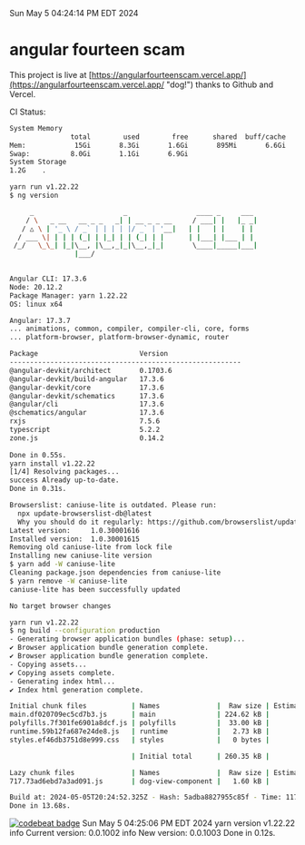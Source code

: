 Sun May  5 04:24:14 PM EDT 2024

# angular fourteen scam


This project is live at [https://angularfourteenscam.vercel.app/](https://angularfourteenscam.vercel.app/ "dog!") thanks to Github and Vercel.

CI Status: 

```bash
System Memory
               total        used        free      shared  buff/cache   available
Mem:            15Gi       8.3Gi       1.6Gi       895Mi       6.6Gi       7.0Gi
Swap:          8.0Gi       1.1Gi       6.9Gi
System Storage
1.2G	.
```
```bash
yarn run v1.22.22
$ ng version

     _                      _                 ____ _     ___
    / \   _ __   __ _ _   _| | __ _ _ __     / ___| |   |_ _|
   / △ \ | '_ \ / _` | | | | |/ _` | '__|   | |   | |    | |
  / ___ \| | | | (_| | |_| | | (_| | |      | |___| |___ | |
 /_/   \_\_| |_|\__, |\__,_|_|\__,_|_|       \____|_____|___|
                |___/
    

Angular CLI: 17.3.6
Node: 20.12.2
Package Manager: yarn 1.22.22
OS: linux x64

Angular: 17.3.7
... animations, common, compiler, compiler-cli, core, forms
... platform-browser, platform-browser-dynamic, router

Package                         Version
---------------------------------------------------------
@angular-devkit/architect       0.1703.6
@angular-devkit/build-angular   17.3.6
@angular-devkit/core            17.3.6
@angular-devkit/schematics      17.3.6
@angular/cli                    17.3.6
@schematics/angular             17.3.6
rxjs                            7.5.6
typescript                      5.2.2
zone.js                         0.14.2
    
Done in 0.55s.
yarn install v1.22.22
[1/4] Resolving packages...
success Already up-to-date.
Done in 0.31s.
```
```bash
Browserslist: caniuse-lite is outdated. Please run:
  npx update-browserslist-db@latest
  Why you should do it regularly: https://github.com/browserslist/update-db#readme
Latest version:     1.0.30001616
Installed version:  1.0.30001615
Removing old caniuse-lite from lock file
Installing new caniuse-lite version
$ yarn add -W caniuse-lite
Cleaning package.json dependencies from caniuse-lite
$ yarn remove -W caniuse-lite
caniuse-lite has been successfully updated

No target browser changes
```
```bash
yarn run v1.22.22
$ ng build --configuration production
- Generating browser application bundles (phase: setup)...
✔ Browser application bundle generation complete.
✔ Browser application bundle generation complete.
- Copying assets...
✔ Copying assets complete.
- Generating index html...
✔ Index html generation complete.

Initial chunk files           | Names              |  Raw size | Estimated transfer size
main.df020709ec5cd7b3.js      | main               | 224.62 kB |                60.82 kB
polyfills.7f301fe6901a8dcf.js | polyfills          |  33.00 kB |                10.64 kB
runtime.59b12fa687e24de8.js   | runtime            |   2.73 kB |                 1.27 kB
styles.ef46db3751d8e999.css   | styles             |   0 bytes |                       -

                              | Initial total      | 260.35 kB |                72.73 kB

Lazy chunk files              | Names              |  Raw size | Estimated transfer size
717.73ad6ebd7a3ad091.js       | dog-view-component |   1.60 kB |               802 bytes

Build at: 2024-05-05T20:24:52.325Z - Hash: 5adba8827955c85f - Time: 11768ms
Done in 13.68s.
```
[![codebeat badge](https://codebeat.co/badges/8cb3c84a-d002-4f78-98dd-3540260c751a)](https://codebeat.co/projects/github-com-kfedora-angularfourteenscam-master)
Sun May  5 04:25:06 PM EDT 2024
yarn version v1.22.22
info Current version: 0.0.1002
info New version: 0.0.1003
Done in 0.12s.
